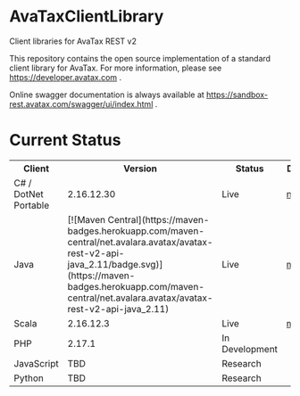 # AvaTaxClientLibrary
Client libraries for AvaTax REST v2

This repository contains the open source implementation of a standard client library for AvaTax.  For more information, please see https://developer.avatax.com .

Online swagger documentation is always available at https://sandbox-rest.avatax.com/swagger/ui/index.html .

# Current Status

<table>
    <tr>
        <th>Client</th>
        <th>Version</th>
        <th>Status</th>
        <th>Download</th>
    </tr>
    <tr>
        <td>C# / DotNet Portable</td>
        <td>2.16.12.30</td>
        <td>Live</td>
        <td><a href="https://www.nuget.org/packages/Avalara.AvaTax/">nuget.org</a></td>
    </tr>
    <tr>
        <td>Java</td>
        <td>[![Maven Central](https://maven-badges.herokuapp.com/maven-central/net.avalara.avatax/avatax-rest-v2-api-java_2.11/badge.svg)](https://maven-badges.herokuapp.com/maven-central/net.avalara.avatax/avatax-rest-v2-api-java_2.11)</td>
        <td>Live</td>
        <td><a href="https://search.maven.org/#search%7Cga%7C1%7Cg%3A%22net.avalara.avatax%22">maven.org</a></td>
    </tr>
    <tr>
        <td>Scala</td>
        <td>2.16.12.3</td>
        <td>Live</td>
        <td><a href="https://search.maven.org/#search%7Cga%7C1%7Cg%3A%22net.avalara.avatax%22">maven.org</a></td>
    </tr>
    <tr>
        <td>PHP</td>
        <td>2.17.1</td>
        <td>In Development</td>
        <td></td>
    </tr>
    <tr>
        <td>JavaScript</td>
        <td>TBD</td>
        <td>Research</td>
        <td></td>
    </tr>
    <tr>
        <td>Python</td>
        <td>TBD</td>
        <td>Research</td>
        <td></td>
    </tr>
</table>

